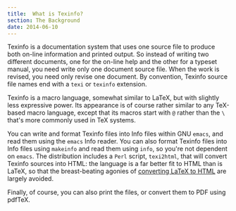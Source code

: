 ```yaml
---
title:  What is Texinfo?
section: The Background
date: 2014-06-10
---
```


Texinfo is a documentation system that uses one source file to produce
both on-line information and printed output.  So instead of writing
two different documents, one for the on-line help and the other for a
typeset manual, you need write only one document source file.  When
the work is revised, you need only revise one document.  By
convention, Texinfo source file names end with a `texi` or
`texinfo` extension.

Texinfo is a macro language, somewhat similar to LaTeX, but with
slightly less expressive power.  Its appearance is of course rather
similar to any TeX-based macro language, except that its macros
start with `@` rather than the `\` that's more commonly used in
TeX systems.

You can write and format Texinfo files into Info files within GNU
`emacs`, and read them using the `emacs` Info
reader.  You can also format Texinfo files into Info files using
`makeinfo` and read them using `info`, so you're not
dependent on `emacs`.  The distribution includes a
`Perl` script, `texi2html`, that will convert
Texinfo sources into HTML: the language is a far better fit to
HTML than is LaTeX, so that the breast-beating agonies of
[converting LaTeX to HTML](FAQ-LaTeX2HTML.md) are largely
avoided.

Finally, of course, you can also print the files, or convert them to
PDF using pdfTeX.

